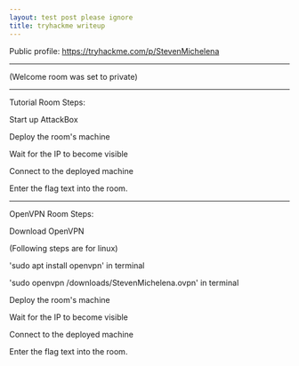 ```yaml
---
layout: test post please ignore
title: tryhackme writeup
---
```


Public profile: https://tryhackme.com/p/StevenMichelena

------------------------------------

(Welcome room was set to private)

------------------------------------

Tutorial Room Steps:

Start up AttackBox

Deploy the room's machine

Wait for the IP to become visible

Connect to the deployed machine

Enter the flag text into the room.

------------------------------------

OpenVPN Room Steps:

Download OpenVPN

(Following steps are for linux)

'sudo apt install openvpn' in terminal

'sudo openvpn /downloads/StevenMichelena.ovpn' in terminal

Deploy the room's machine

Wait for the IP to become visible

Connect to the deployed machine

Enter the flag text into the room.
